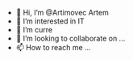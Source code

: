 - 👋 Hi, I’m @Artimovec Artem  
- 👀 I’m interested in IT
- 🌱 I’m curre
- 💞️ I’m looking to collaborate on ...
- 📫 How to reach me ...

<!---
Artimovec/Artimovec is a ✨ special ✨ repository because its `README.md` (this file) appears on your GitHub profile.
You can click the Preview link to take a look at your changes.
--->
